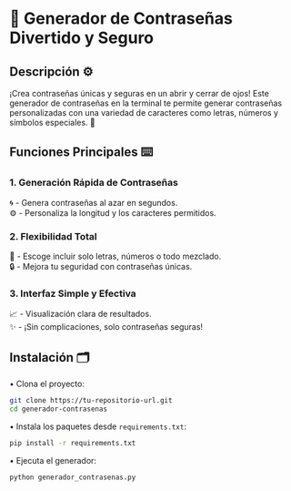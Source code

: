 # 🌟 Generador de Contraseñas Divertido y Seguro  

## Descripción  ⚙️

¡Crea contraseñas únicas y seguras en un abrir y cerrar de ojos! Este generador de contraseñas en la terminal te permite generar contraseñas personalizadas con una variedad de caracteres como letras, números y símbolos especiales. 🎉  

## Funciones Principales ⌨️

### 1. **Generación Rápida de Contraseñas**  
🌀 - Genera contraseñas al azar en segundos.  
⚙  - Personaliza la longitud y los caracteres permitidos.  

### 2. **Flexibilidad Total**  
🔢 - Escoge incluir solo letras, números o todo mezclado.  
🔒 - Mejora tu seguridad con contraseñas únicas.  

### 3. **Interfaz Simple y Efectiva**  
📈 - Visualización clara de resultados.  
✨ - ¡Sin complicaciones, solo contraseñas seguras!  

## Instalación  🗂️

• Clona el proyecto:  
   ```bash  
   git clone https://tu-repositorio-url.git  
   cd generador-contrasenas  
   ```  

• Instala los paquetes desde `requirements.txt`:  
   ```bash  
   pip install -r requirements.txt  
   ```  

• Ejecuta el generador:  
   ```bash  
   python generador_contrasenas.py  
   ```  

